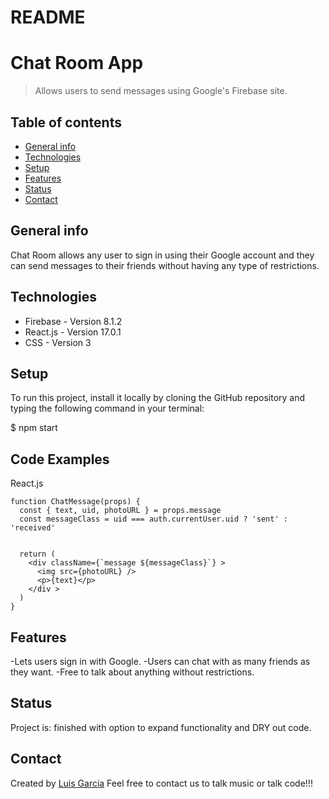 # README

# Chat Room App

> Allows users to send messages using Google's Firebase site.

## Table of contents

- [General info](#general-info)
- [Technologies](#technologies)
- [Setup](#setup)
- [Features](#features)
- [Status](#status)
- [Contact](#contact)


## General info

Chat Room allows any user to sign in using their Google account and they can send messages to their friends without having any type of restrictions.

## Technologies

- Firebase - Version 8.1.2
- React.js - Version 17.0.1
- CSS - Version 3 

## Setup

To run this project, install it locally by cloning the GitHub repository and 
typing the following command in your terminal:

$ npm start

## Code Examples

React.js 

```
function ChatMessage(props) {
  const { text, uid, photoURL } = props.message
  const messageClass = uid === auth.currentUser.uid ? 'sent' : 'received'


  return (
    <div className={`message ${messageClass}`} >
      <img src={photoURL} />
      <p>{text}</p>
    </div >
  )
}

```

## Features

-Lets users sign in with Google.
-Users can chat with as many friends as they want.
-Free to talk about anything without restrictions.

## Status

Project is: finished with option to expand functionality and DRY out code.


## Contact

Created by [Luis Garcia](https://www.linkedin.com/in/garciale308/)
Feel free to contact us to talk music or talk code!!! 